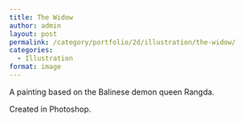 ```yaml
---
title: The Widow
author: admin
layout: post
permalink: /category/portfolio/2d/illustration/the-widow/
categories:
  - Illustration
format: image
---
```

A painting based on the Balinese demon queen Rangda.

Created in Photoshop.